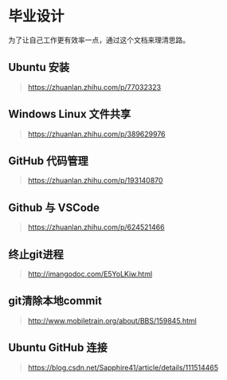 # 毕业设计
为了让自己工作更有效率一点，通过这个文档来理清思路。
## Ubuntu 安装
> https://zhuanlan.zhihu.com/p/77032323
## Windows Linux 文件共享
> https://zhuanlan.zhihu.com/p/389629976
## GitHub 代码管理
> https://zhuanlan.zhihu.com/p/193140870
## Github 与 VSCode
> https://zhuanlan.zhihu.com/p/624521466
## 终止git进程
> http://imangodoc.com/E5YoLKiw.html
## git清除本地commit
> http://www.mobiletrain.org/about/BBS/159845.html
## Ubuntu GitHub 连接
> https://blog.csdn.net/Sapphire41/article/details/111514465